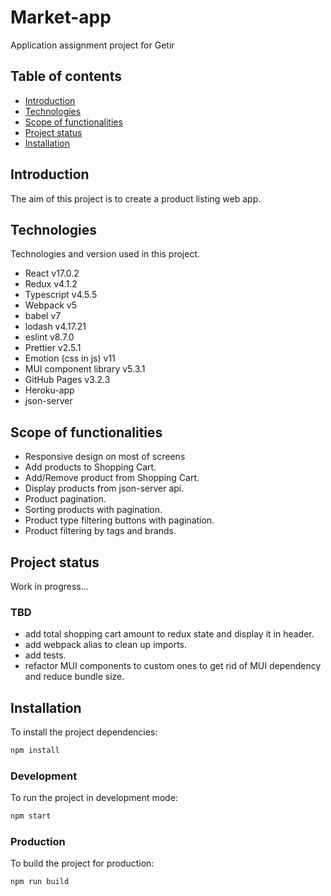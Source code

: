 # Market-app

Application assignment project for Getir

## Table of contents

- [Introduction](#introduction)
- [Technologies](#technologies)
- [Scope of functionalities](#scope-of-functionalities)
- [Project status](#project-status)
- [Installation](#installation)

## Introduction

The aim of this project is to create a product listing web app.

## Technologies

Technologies and version used in this project.

- React v17.0.2
- Redux v4.1.2
- Typescript v4.5.5
- Webpack v5
- babel v7
- lodash v4.17.21
- eslint v8.7.0
- Prettier v2.5.1
- Emotion (css in js) v11
- MUI component library v5.3.1
- GitHub Pages v3.2.3
- Heroku-app
- json-server

## Scope of functionalities

- Responsive design on most of screens
- Add products to Shopping Cart.
- Add/Remove product from Shopping Cart.
- Display products from json-server api.
- Product pagination.
- Sorting products with pagination.
- Product type filtering buttons with pagination.
- Product filtering by tags and brands.

## Project status

Work in progress...

### TBD

- add total shopping cart amount to redux state and display it in header.
- add webpack alias to clean up imports.
- add tests.
- refactor MUI components to custom ones to get rid of MUI dependency and reduce bundle size.

## Installation

To install the project dependencies:

```bash
npm install
```

### Development

To run the project in development mode:

```bash
npm start
```

### Production

To build the project for production:

```bash
npm run build
```
